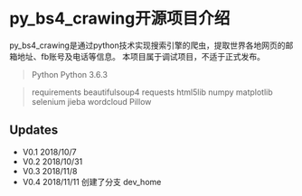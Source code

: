 # py_bs4_crawing开源项目介绍
py_bs4_crawing是通过python技术实现搜索引擎的爬虫，提取世界各地网页的邮箱地址、fb账号及电话等信息。
本项目属于调试项目，不适于正式发布。

> Python
Python 3.6.3

> requirements
beautifulsoup4
requests
html5lib
numpy
matplotlib
selenium
jieba
wordcloud
Pillow

## Updates
* V0.1 2018/10/7
* V0.2 2018/10/31
* V0.3 2018/11/8
* V0.4 2018/11/11 创建了分支 dev_home
